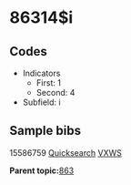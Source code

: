 # 86314$i

## Codes

-   Indicators
    -   First: 1
    -   Second: 4
-   Subfield: i

## Sample bibs

15586759 [Quicksearch](https://search.library.yale.edu/catalog/15586759) [VXWS](http://prodorbis.library.yale.edu:7014/vxws/GetHoldingsService?bibId=15586759)

**Parent topic:**[863](../../tags/863/863.md)

